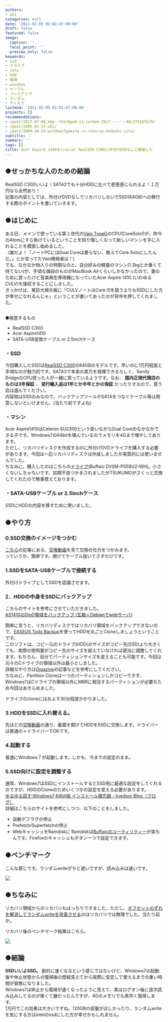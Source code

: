 ```yaml
---
authors:
- aki
categories: null
date: '2011-02-05 02:02:47-08:00'
draft: false
featured: false
image:
  caption: ''
  focal_point: ''
  preview_only: false
keywords:
- ssd
- ドライブ
- sata
- hdd
- 領域
- windows
- ケーブル
- バックアップ
- ランダム
- ディスク
lastmod: '2011-02-05 02:02:47-08:00'
projects: []
recommendations:
- /post/2017-07-08_mbp--thinkpad-x1-carbon-2017-------46c374167b79/
- /post/2006-03-17-uhi/
- /post/2009-10-23-windows7gakita-ru-reta-xp-modeshi-sita/
subtitle: ''
summary: ''
tags: []
title: Acer Aspire 1410をcrucial RealSSD C300に外付けDVDなしに換装した
---
```


## ●せっかちな人のための結論
RealSSD C300いいよ！SATA2でも十分HDDに比べて恩恵感じられるよ！１万円なら全然あり！  
記事の内容としては、外付けDVDなしでリカバリしないでSSD(64GB)への移行する際のポイントを書いていきます。
## ●はじめに
ある日、メインで使っている第１世代の[Vaio TypeG](http://www.vaio.sony.co.jp/Products/G1/lineup.html)のCPU(CoreSolo!)が、昨今のAtomにすら負けているということを知り悔しくなって新しいマシンを手に入れることを模索し始めました。  
（誰だよ！「ノートPCにはDual Coreは要らない、敢えてCore Soloにしたんだ。」とか言ってたVaio開発者は！)  
でも、なかなか物入りの時期なのと、自分好みの軽量のマシン(1.3kgとか重くて持てない)が、手頃な値段のものがMacBook Airくらいしかなかったので、妻のために買ったけど音楽再生専用機になっていたAcer Aspire 1410 (いわゆるCULV)を接収することにしました。  
きっかけは、某巨大掲示板に「CULVノートはCore i5を狙うよりもSSDにした方が幸せになれるんじゃ」ということが書いてあったのが背中を押してくれました。
## 

●用意するもの

- RealSSD C300
- Acer Aspire1410
- SATA-USB変換ケーブル or 2.5inchケース

### ・SSD
今回購入したSSDは[RealSSD C300](http://kakaku.com/item/K0000123893/)の64GBのモデルです。早いのに1万円程度と手頃なのが魅力的です。SATA3で本来の実力を発揮できるらしく、Sandy BridgeのCPU買った人が一緒に買っているようです。なお、 **国内正規代理店のものは3年保証** 、 **並行輸入品は1年とか半年とかの保証** だったりするので、買う店は選んでください。  
内容物はSSDのみなので、バックアップツールやSATAをつなぐケーブル等は用意しないといけません。(当たり前ですよね)
### ・マシン
Acer Aspire1410はCeleron SU2300という安いながらDual Coreのなかなかできる子です。Windows7の64bitを積んでいるのでメモリを4Gまで増やしてあります。  
ただし、リカバリディスクを作成するのに外付けDVDドライブを購入する必要があります。今回は一応リカバリディスクは作成しましたが実質的には使いませんでした。  
ちなみに、購入したのはこちらの[ドライブ](http://kakaku.com/item/K0000049455/)(Buffalo DVSM-PS58U2-WH)。小さくないしちゃちいです。初期不良つかまされましたがTSUKUMOがさくっと交換してくれたので無事使えております。
### ・SATA-USBケーブル or 2.5inchケース
SSDにHDDの内容を移すために使いました。
## ●やり方

### 0.SSD交換のイメージをつかむ
[こちら](http://project-r.org/cgi-bin/diarypro/diary.cgi?date=20091025)の記事にある、[交換動画](http://www.twitvid.com/05C06)を見て交換の仕方をつかみます。  
っていうか、簡単です。開けてケーブル抜いてさすだけです。
### 1.SSDをSATA-USBケーブルで接続する
外付けドライブとしてSSDを認識させます。
### 2．HDDの中身をSSDにバックアップ
こちらのサイトを参考にさせていただきました。  
[AS1410のDtoD領域をバックアップ (玄箱＋Debianでwebサーバ)](http://www23.atpages.jp/ttomblog/2010/01/as1410.html)

簡単に言うと、リカバリディスクではリカバリ領域をバックアップできないので、[EASEUS Todo Backup](http://www.todo-backup.com/)を使ってHDDを丸ごとCloneしましょうということです。  
このソフトは、コピー元のドライブ(HDD)のサイズがコピー先(SSD)より大きくても、実際の使用量がコピー先のサイズを超えていなければ適当に調整してくれます。もちろん、自分でパーティションサイズを変えることも可能です。今回は元々のCドライブの領域以外は最小としました。  
詳細なやり方は[Gigazine](http://gigazine.net/news/20090811_easeus_todo_backup/)の記事などを参考にしてください。  
ちなみに、Partition Cloneは一つのパーティションしかコピーできず、Windows7はCドライブの領域以外にMBRに相当するパーティションが必要なため今回はあきらめました。

ドライブのcloneにはおよそ30分程度かかりました。

### 3.HDDをSSDに入れ替える。
先ほどの[交換動画](http://www.twitvid.com/05C06)の通り、裏蓋を開けてHDDをSSDに交換します。ドライバーは普通の＋ドライバーでOKです。
### 4.起動する
普通にWindows７が起動します。しかも、今までの設定のまま。
### 5.SSD向けに設定を調整する
通常、Windows7はSSDにインストールするとSSD用に最適な設定をしてくれるのですが、HDDのCloneのためいくつかの設定を変える必要があります。  
[ゆるゆる回す:Windows7 64bit版 インストール備忘録 - livedoor Blog（ブログ）](http://blog.livedoor.jp/inainao/archives/51327739.html)  
詳細はこちらのサイトを参考にしつつ、以下のことをしました。
- 自動デフラグの停止
- Prefetch/Superfetchの停止
- WebキャッシュをRamdiskに
Ramdiskは[Buffaloのユーティリティー](http://buffalo.jp/download/driver/memory/ramdisk.html)が楽ちんです。Firefoxのキャッシュもボタン一つで設定できます。
## ●ベンチマーク
こんな感じです。ランダムwriteがちと遅いですが、読み込みは速いです。

![](ssd.png)


## ●ちなみに
リカバリ領域からのリカバリもばっちりできました。ただし、[オフセットのずれを解消してランダムwriteを改善させる](http://d.hatena.ne.jp/Lansen/20100724/1279973697)のはリカバリでは無理でした。当たり前か。

リカバリ後のベンチマーク結果はこちら。

![](ssd_recovery.png)

## ●結論
**SSDいいよSSD。** 劇的に速くなるという感じではないけど、Windows7の起動後や休止状態からの復帰後の壁紙見えてから実際に安定して使えるまでの重い時間が皆無になりました。  
Windows7は休止から復帰が速くなったように見えて、実はログオン後に逐次読み込みしてるのが重くて嫌だったんですが、4Gのメモリでも素早く復帰します。  
1万円でこの効果は大きいですね。120GBの容量がほしかったり、ランダムwriteを気にする方はintelのssdにした方が幸せかもしれません。